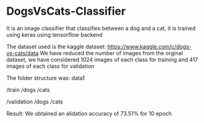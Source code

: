 # DogsVsCats-Classifier
It is an image classifier that classifies between a dog and a cat, it is trained using keras using tensorflow backend

The dataset used is the kaggle dataset: https://www.kaggle.com/c/dogs-vs-cats/data
We have reduced the number of images from the orginal dataset, we have considered 1024 images of each class for training and 417 images of each class for validation

The folder structure was:
data1

/train
   /dogs
   /cats
         
 /validation
 /dogs
 /cats
            
 Result:
     We obtained an alidation accuracy of 73.51% for 10 epoch
